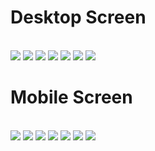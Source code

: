 # Desktop Screen
<br>
<img src="assets/01.png">
<img src="assets/02.png">
<img src="assets/03.png">
<img src="assets/04.png">
<img src="assets/05.png">
<img src="assets/06.png">
<img src="assets/07.png">
<br>

# Mobile Screen
<br>
<img src="assets/08.png">
<img src="assets/09.png">
<img src="assets/10.png">
<img src="assets/11.png">
<img src="assets/12.png">
<img src="assets/13.png">
<img src="assets/14.png">